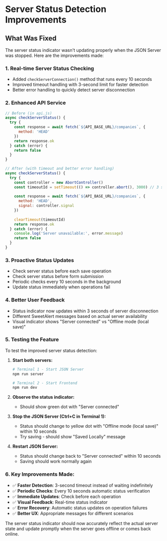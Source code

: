 # Server Status Detection Improvements

## What Was Fixed

The server status indicator wasn't updating properly when the JSON Server was stopped. Here are the improvements made:

### 1. **Real-time Server Status Checking**
- Added `checkServerConnection()` method that runs every 10 seconds
- Improved timeout handling with 3-second limit for faster detection
- Better error handling to quickly detect server disconnection

### 2. **Enhanced API Service**
```javascript
// Before (in api.js)
async checkServerStatus() {
  try {
    const response = await fetch(`${API_BASE_URL}/companies`, {
      method: 'HEAD'
    })
    return response.ok
  } catch (error) {
    return false
  }
}

// After (with timeout and better error handling)
async checkServerStatus() {
  try {
    const controller = new AbortController()
    const timeoutId = setTimeout(() => controller.abort(), 3000) // 3 second timeout
    
    const response = await fetch(`${API_BASE_URL}/companies`, {
      method: 'HEAD',
      signal: controller.signal
    })
    
    clearTimeout(timeoutId)
    return response.ok
  } catch (error) {
    console.log('Server unavailable:', error.message)
    return false
  }
}
```

### 3. **Proactive Status Updates**
- Check server status before each save operation
- Check server status before form submission
- Periodic checks every 10 seconds in the background
- Update status immediately when operations fail

### 4. **Better User Feedback**
- Status indicator now updates within 3 seconds of server disconnection
- Different SweetAlert messages based on actual server availability
- Visual indicator shows "Server connected" vs "Offline mode (local save)"

### 5. **Testing the Feature**

To test the improved server status detection:

1. **Start both servers:**
   ```bash
   # Terminal 1 - Start JSON Server
   npm run server
   
   # Terminal 2 - Start Frontend
   npm run dev
   ```

2. **Observe the status indicator:**
   - Should show green dot with "Server connected"

3. **Stop the JSON Server (Ctrl+C in Terminal 1):**
   - Status should change to yellow dot with "Offline mode (local save)" within 10 seconds
   - Try saving - should show "Saved Locally" message

4. **Restart JSON Server:**
   - Status should change back to "Server connected" within 10 seconds
   - Saving should work normally again

### 6. **Key Improvements Made:**

- ✅ **Faster Detection**: 3-second timeout instead of waiting indefinitely
- ✅ **Periodic Checks**: Every 10 seconds automatic status verification  
- ✅ **Immediate Updates**: Check before each operation
- ✅ **Visual Feedback**: Real-time status indicator
- ✅ **Error Recovery**: Automatic status updates on operation failures
- ✅ **Better UX**: Appropriate messages for different scenarios

The server status indicator should now accurately reflect the actual server state and update promptly when the server goes offline or comes back online.
